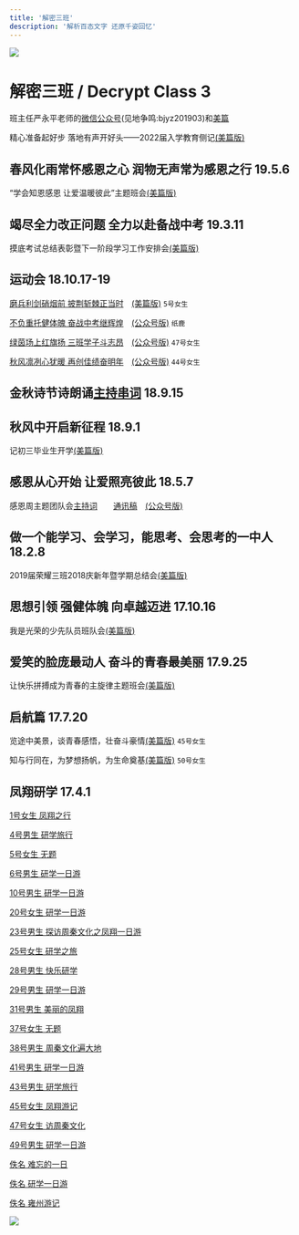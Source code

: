 ```yaml
---
title: '解密三班'
description: '解析百态文字 还原千姿回忆'
---
```


![](https://ss2.meipian.me/users/16033976/5d40e8852536425a97cb75f7960fa505.jpg)

# 解密三班 / Decrypt Class 3

班主任严永平老师的<u>微信公众号</u>(见地争鸣:bjyz201903)和[美篇](https://www.meipian.cn/c/16033976)

精心准备起好步  落地有声开好头——2022届入学教育侧记[(美篇版)](https://www.meipian.cn/2c6idnro)

## 春风化雨常怀感恩之心 润物无声常为感恩之行 19.5.6

“学会知恩感恩 让爱温暖彼此”主题班会[(美篇版)](https://www.meipian.cn/23edptic)

## 竭尽全力改正问题 全力以赴备战中考 19.3.11

摸底考试总结表彰暨下一阶段学习工作安排会[(美篇版)](https://www.meipian.cn/1yvhpwmp)

## 运动会 18.10.17-19

[磨兵利剑硝烟前  披荆斩棘正当时](txg/181016c)　[(美篇版)](https://www.meipian.cn/1o6k1jam) `5号女生`

[不负重托健体魄  奋战中考继辉煌](txg/181017c)　[(公众号版)](https://mp.weixin.qq.com/s/4sB0wfHD3Nz3aFiDY7XtaQ) `纸鹿`

[绿茵场上红旗扬  三班学子斗志昂](txg/181018c)　[(公众号版)](https://mp.weixin.qq.com/s/5XCry17248iWC5JbUGZQvg) `47号女生`

[秋风凛冽心犹暖  再创佳绩奋明年](txg/181019c)　[(公众号版)](https://mp.weixin.qq.com/s/2hC-R6f2fqf1VFFppe4xpQ) `44号女生`

## 金秋诗节诗朗诵[主持串词](txg/180915h) 18.9.15

## 秋风中开启新征程 18.9.1

记初三毕业生开学[(美篇版)](https://www.meipian.cn/1kb9awvo)

## 感恩从心开始 让爱照亮彼此 18.5.7

感恩周主题团队会[主持词](txg/180507h)　　[通讯稿](txg/180507c)　[(公众号版)](https://mp.weixin.qq.com/s/g8I7qTwPl5FIqvlHSK5TOA)

## 做一个能学习、会学习，能思考、会思考的一中人 18.2.8

2019届荣耀三班2018庆新年暨学期总结会[(美篇版)](https://www.meipian.cn/133b7og5)

## 思想引领 强健体魄 向卓越迈进 17.10.16

我是光荣的少先队员班队会[(美篇版)](https://www.meipian.cn/uyihqow)

## 爱笑的脸庞最动人 奋斗的青春最美丽 17.9.25

让快乐拼搏成为青春的主旋律主题班会[(美篇版)](https://www.meipian.cn/taa208a)

## 启航篇 17.7.20

览途中美景，谈青春感悟，壮奋斗豪情[(美篇版)](https://www.meipian.cn/ogruql7) `45号女生`

知与行同在，为梦想扬帆，为生命奠基[(美篇版)](https://www.meipian.cn/ogredc8) `50号女生`

## 凤翔研学 17.4.1

[1号女生 凤翔之行](https://github.com/L33Z22L11/Zhilu.fun/blob/master/fx/01)

[4号男生 研学旅行](https://github.com/L33Z22L11/Zhilu.fun/blob/master/fx/04)

[5号女生 无题](https://github.com/L33Z22L11/Zhilu.fun/blob/master/fx/05)

[6号男生 研学一日游](https://github.com/L33Z22L11/Zhilu.fun/blob/master/fx/06)

[10号男生 研学一日游](https://github.com/L33Z22L11/Zhilu.fun/blob/master/fx/10)

[20号女生 研学一日游](https://github.com/L33Z22L11/Zhilu.fun/blob/master/fx/20)

[23号男生 探访周秦文化之凤翔一日游](https://github.com/L33Z22L11/Zhilu.fun/blob/master/fx/23)

[25号女生 研学之旅](https://github.com/L33Z22L11/Zhilu.fun/blob/master/fx/25)

[28号男生 快乐研学](https://github.com/L33Z22L11/Zhilu.fun/blob/master/fx/28)

[29号男生 研学一日游](https://github.com/L33Z22L11/Zhilu.fun/blob/master/fx/29)

[31号男生 美丽的凤翔](https://github.com/L33Z22L11/Zhilu.fun/blob/master/fx/31)

[37号女生 无题](https://github.com/L33Z22L11/Zhilu.fun/blob/master/fx/37)

[38号男生 周秦文化遍大地](https://github.com/L33Z22L11/Zhilu.fun/blob/master/fx/38)

[41号男生 研学一日游](https://github.com/L33Z22L11/Zhilu.fun/blob/master/fx/41)

[43号男生 研学旅行](https://github.com/L33Z22L11/Zhilu.fun/blob/master/fx/43)

[45号女生 凤翔游记](https://github.com/L33Z22L11/Zhilu.fun/blob/master/fx/45)

[47号女生 访周秦文化](https://github.com/L33Z22L11/Zhilu.fun/blob/master/fx/47)

[49号男生 研学一日游](https://github.com/L33Z22L11/Zhilu.fun/blob/master/fx/49)

[佚名 难忘的一日](https://github.com/L33Z22L11/Zhilu.fun/blob/master/fx/nw)

[佚名 研学一日游](https://github.com/L33Z22L11/Zhilu.fun/blob/master/fx/yx)

[佚名 雍州游记](https://github.com/L33Z22L11/Zhilu.fun/blob/master/fx/yz)

![](http://p.qlogo.cn/gh/498288390/498288390/0/)